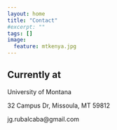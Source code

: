 ```yaml
---
layout: home
title: "Contact"
#excerpt: ""
tags: []
image:
  feature: mtkenya.jpg
---
```



<div class="tiles">

<div class="tile">
  <h2 class="post-title">Currently at</h2>
  <p class="post-excerpt">
      <p> University of Montana </p>
      <p> 32 Campus Dr, Missoula, MT 59812 </p>
      <p> jg.rubalcaba@gmail.com </p>

</div><!-- /.tile -->
